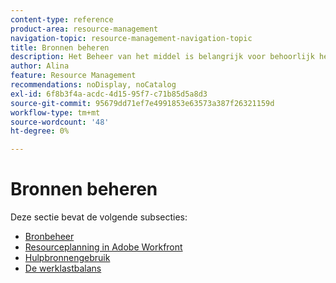 ```yaml
---
content-type: reference
product-area: resource-management
navigation-topic: resource-management-navigation-topic
title: Bronnen beheren
description: Het Beheer van het middel is belangrijk voor behoorlijk het beheren van uw werk en het voorspellen beschikbaarheid. Leer in de volgende artikelen hoe u uw bronnen kunt plannen en plannen voor uw werk.
author: Alina
feature: Resource Management
recommendations: noDisplay, noCatalog
exl-id: 6f8b3f4a-acdc-4d15-95f7-c71b85d5a8d3
source-git-commit: 95679dd71ef7e4991853e63573a387f26321159d
workflow-type: tm+mt
source-wordcount: '48'
ht-degree: 0%

---
```


# Bronnen beheren

Deze sectie bevat de volgende subsecties:

* [Bronbeheer](../resource-mgmt/resource-mgmt-overview/resource-management-overview.md)
* [Resourceplanning in Adobe Workfront](../resource-mgmt/resource-planning/resource-planning-overview.md)
* [Hulpbronnengebruik](../resource-mgmt/resource-utilization/resource-utilization.md)
* [De werklastbalans](../resource-mgmt/workload-balancer/workload-balancer.md)
